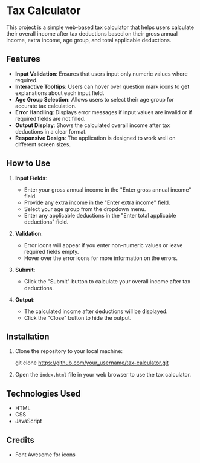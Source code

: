 # Tax Calculator

This project is a simple web-based tax calculator that helps users calculate their overall income after tax deductions based on their gross annual income, extra income, age group, and total applicable deductions.

## Features

- **Input Validation**: Ensures that users input only numeric values where required.
- **Interactive Tooltips**: Users can hover over question mark icons to get explanations about each input field.
- **Age Group Selection**: Allows users to select their age group for accurate tax calculation.
- **Error Handling**: Displays error messages if input values are invalid or if required fields are not filled.
- **Output Display**: Shows the calculated overall income after tax deductions in a clear format.
- **Responsive Design**: The application is designed to work well on different screen sizes.

## How to Use

1. **Input Fields**:
   - Enter your gross annual income in the "Enter gross annual income" field.
   - Provide any extra income in the "Enter extra income" field.
   - Select your age group from the dropdown menu.
   - Enter any applicable deductions in the "Enter total applicable deductions" field.

2. **Validation**:
   - Error icons will appear if you enter non-numeric values or leave required fields      empty.
   - Hover over the error icons for more information on the errors.

3. **Submit**:
   - Click the "Submit" button to calculate your overall income after tax deductions.

4. **Output**:
   - The calculated income after deductions will be displayed.
   - Click the "Close" button to hide the output.

## Installation

1. Clone the repository to your local machine:

   git clone https://github.com/your_username/tax-calculator.git


2. Open the `index.html` file in your web browser to use the tax calculator.

## Technologies Used

- HTML
- CSS
- JavaScript

## Credits

- Font Awesome for icons

